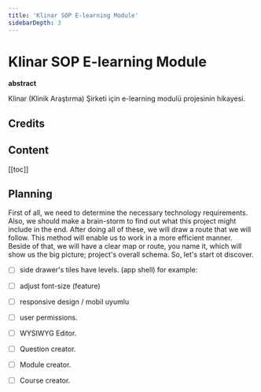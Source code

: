 ```yaml
---
title: 'Klinar SOP E-learning Module'
sidebarDepth: 3
---
```


# Klinar SOP E-learning Module

**abstract**

Klinar (Klinik Araştırma) Şirketi için e-learning modulü projesinin hikayesi.

## Credits

## Content

[[toc]]

## Planning

First of all, we need to determine the necessary technology requirements. Also, we should make a brain-storm to find out what
this project might include in the end. After doing all of these, we will draw a route that we will follow. This method will enable us to
work in a more efficient manner. Beside of that, we will have a clear map or route, you name it, which will show us the big picture; project's 
overall schema. So, let's start ot discover.

- [ ] side drawer's tiles have levels. (app shell) for example: 

  <!-- - Heading 1
    - Subheading 1.1
    - Subheading 1.2
  - Heading 2
    - Subheading 2.1
    - Subheading 2.2 -->

- [ ] adjust font-size (feature)

- [ ] responsive design / mobil uyumlu

- [ ] user permissions.
- [ ] WYSIWYG Editor. 
- [ ] Question creator.
- [ ] Module creator.
- [ ] Course creator.

